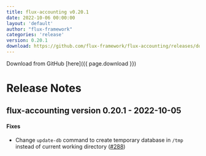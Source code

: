 ```yaml
---
title: flux-accounting v0.20.1
date: 2022-10-06 00:00:00
layout: 'default'
author: "flux-framework"
categories: 'release'
version: 0.20.1
download: https://github.com/flux-framework/flux-accounting/releases/download/v0.20.1/flux-accounting-0.20.1.tar.gz
---
```


Download from GitHub [here]({{ page.download }})

# Release Notes

flux-accounting version 0.20.1 - 2022-10-05
-------------------------------------------

#### Fixes

* Change `update-db` command to create temporary database in `/tmp` instead
of current working directory ([#288](https://github.com/flux-accounting/issues/288))

